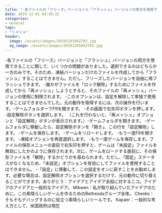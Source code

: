 ```yaml
---
title: "-各ファイルの「フリーズ」バージョンと「フラッシュ」バージョンの両方を使用できることに関して、いくつかの問題がありました。"
date: 2019-12-01 04:30:22
categories:
- General
tags:
- "リメショ"
header:
  image: /assets/images/20191201042703.jpg
  og_image: /assets/images/20191201042703.jpg
---
```


-各ファイルの「フリーズ」バージョンと「フラッシュ」バージョンの両方を使用できることに関して、いくつかの問題がありました。選択できるのはどちらか一方のみです。そのため、凍結バージョンだけのファイルを作成してから「フラッシュ」することはできません。ただし、フリーズしたバージョンを自由に再フラッシュできます。 -誰かがファイルを「ロック解除」するためにファイルを作成してから「再メッシュ」しようとすると、そのファイルの「再メッシュ」バージョンの使用に制限されます。 -このオプションは、設定を解除して単独で使用することはできませんでした。元の動作を取得するには、次の操作を行います。-ゲームフォルダーでF9を開きます。 -その画面で右矢印ボタンを押します。 -設定解除ボタンを選択します。 （これを行わないと、「再メッシュ」オプションと「設定解除」ボタンが表示されます。）-ゲームフォルダを開きます。 -ゲームフォルダに移動したら、設定解除ボタンを「開き」、この行を「設定解除」します。 -ゲームを保存します。 -ゲームをリロードします。 -もう一度F9を開きます。 -凍結オプションを再度選択します。 -もう一度ゲームを保存します。ファイルの保存メニューの直前で右矢印を押すと、ゲームは「未設定」ファイルを無効にしたかのように保存されます。次に、ゲームをロードする直前に、その保存ファイルを「解除」するかどうかを尋ねられます。ただし、「固定」ステータスがなくなるため、「未設定」オプションを有効にしてファイルを使用することはできません。 -「設定」に移動して、この設定をオンに戻すことをお勧めします。必要な場合は、設定解除オプションを選択するだけで、元の動作に切り替えることができます。ありがとう：アイデアとアイデア全般に対するニコ。アイデアのアイデアと一般的なアイデア。 Mikwen：私が取り組んでいたアイデアのために。この素晴らしいゲームを作るためのBethesdaグループ全体。 Chesko：そもそもデバッグするのに役立つ素晴らしいツールです。 Kapaer：一般的な考え方として、米国政府は現在
